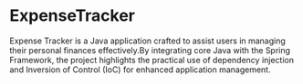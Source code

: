 # ExpenseTracker
Expense Tracker is a Java application crafted to assist users in managing their personal finances effectively.By integrating core Java with the Spring Framework, the project highlights the practical use of dependency injection and Inversion of Control (IoC) for enhanced application management.

